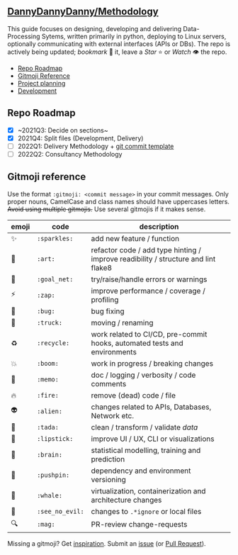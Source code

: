 ## [DannyDannyDanny/Methodology](https://github.com/DannyDannyDanny/methodology/)

This guide focuses on designing, developing and delivering Data-Processing Sytems, written primarily in python, deploying to Linux servers, optionally communicating with external interfaces (APIs or DBs). The repo is actively being updated; _bookmark_ :bookmark: it, leave a _Star_ :star: or _Watch_ :eye: the repo.

* [Repo Roadmap](#repo-roadmap)
* [Gitmoji Reference](#gitmoji-reference)
* [Project planning](project_planning.md)
* [Development](methodology-development.md)

## Repo Roadmap

* [x] ~2021Q3: Decide on sections~
* [x] 2021Q4: Split files (Development, Delivery)
* [ ] 2022Q1: Delivery Methodology + [git commit template](https://gist.github.com/lisawolderiksen/a7b99d94c92c6671181611be1641c733#file-git-commit-template-md)
* [ ] 2022Q2: Consultancy Methodology

## Gitmoji reference

Use the format `:gitmoji: <commit message>` in your commit messages. Only proper nouns, CamelCase and class names should have uppercases letters. ~~Avoid using multiple gitmojis.~~ Use several gitmojis if it makes sense.

|emoji|code|description|
|---|---|---|
|:sparkles:|`:sparkles:`| add new feature / function |
|:art:|`:art:`| refactor code / add type hinting / improve readibility / structure and lint flake8 |
|:goal_net:|`:goal_net:`| try/raise/handle errors or warnings |
|:zap:|`:zap:`| improve performance / coverage / profiling |
|:bug:|`:bug:`| bug fixing |
|:truck:|`:truck:`| moving / renaming |
|:recycle:|`:recycle:`| work related to CI/CD, pre-commit hooks, automated tests and environments |
|:boom:|`:boom:`| work in progress / breaking changes |
|:memo:|`:memo:`| doc / logging / verbosity / code comments |
|:fire: |`:fire:`| remove (dead) code / file |
|:alien:|`:alien:`| changes related to APIs, Databases, Network etc. |
|:tada:|`:tada:`| clean / transform / validate _data_ |
|:lipstick:|`:lipstick:`| improve UI / UX, CLI or visualizations |
|:brain:|`:brain:`| statistical modelling, training and prediction |
|:pushpin:|`:pushpin:`| dependency and environment versioning |
|:whale: |`:whale:`| virtualization, containerization and architecture changes |
|:see_no_evil:|`:see_no_evil:`| changes to `.*ignore` or local files |
|:mag: |`:mag:`| PR-review change-requests |

Missing a gitmoji? Get [inspiration](https://gist.github.com/rxaviers/7360908).
Submit an [issue](https://github.com/DannyDannyDanny/gitmoji/issues) (or [Pull Request](https://github.com/DannyDannyDanny/gitmoji/pulls)).
